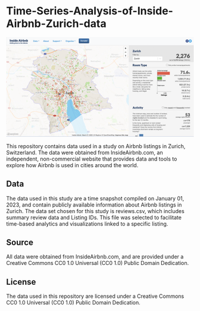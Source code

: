 # Time-Series-Analysis-of-Inside-Airbnb-Zurich-data

![Inside Airbnb Zurich](./images/Screenshot%202023-04-25%20at%2000.34.17.png)


This repository contains data used in a study on Airbnb listings in Zurich, Switzerland. The data were obtained from InsideAirbnb.com, an independent, non-commercial website that provides data and tools to explore how Airbnb is used in cities around the world.

## Data
The data used in this study are a time snapshot compiled on January 01, 2023, and contain publicly available information about Airbnb listings in Zurich. The data set chosen for this study is reviews.csv, which includes summary review data and Listing IDs. This file was selected to facilitate time-based analytics and visualizations linked to a specific listing.

## Source
All data were obtained from InsideAirbnb.com, and are provided under a Creative Commons CC0 1.0 Universal (CC0 1.0) Public Domain Dedication.

## License
The data used in this repository are licensed under a Creative Commons CC0 1.0 Universal (CC0 1.0) Public Domain Dedication.
